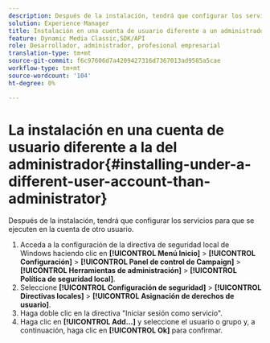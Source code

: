 ```yaml
---
description: Después de la instalación, tendrá que configurar los servicios para que se ejecuten en la cuenta de otro usuario.
solution: Experience Manager
title: Instalación en una cuenta de usuario diferente a un administrador
feature: Dynamic Media Classic,SDK/API
role: Desarrollador, administrador, profesional empresarial
translation-type: tm+mt
source-git-commit: f6c97606d7a4209427316d7367013ad9585a5cae
workflow-type: tm+mt
source-wordcount: '104'
ht-degree: 0%

---
```



# La instalación en una cuenta de usuario diferente a la del administrador{#installing-under-a-different-user-account-than-administrator}

Después de la instalación, tendrá que configurar los servicios para que se ejecuten en la cuenta de otro usuario.

1. Acceda a la configuración de la directiva de seguridad local de Windows haciendo clic en **[!UICONTROL Menú Inicio]** > **[!UICONTROL Configuración]** > **[!UICONTROL Panel de control de Campaign]** > **[!UICONTROL Herramientas de administración]** > **[!UICONTROL Política de seguridad local]**.
1. Seleccione **[!UICONTROL Configuración de seguridad]** > **[!UICONTROL Directivas locales]** > **[!UICONTROL Asignación de derechos de usuario]**.
1. Haga doble clic en la directiva &quot;Iniciar sesión como servicio&quot;.
1. Haga clic en **[!UICONTROL Add...]** y seleccione el usuario o grupo y, a continuación, haga clic en **[!UICONTROL Ok]** para confirmar.
